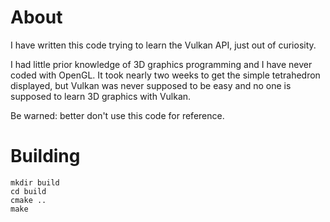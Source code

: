 # About

I have written this code trying to learn the Vulkan API, just out of curiosity.

I had little prior knowledge of 3D graphics programming and I have never coded
with OpenGL. It took nearly two weeks to get the simple tetrahedron displayed, but
Vulkan was never supposed to be easy and no one is supposed to learn 3D graphics
with Vulkan.

Be warned: better don't use this code for reference.

# Building

```
mkdir build
cd build
cmake ..
make
```
